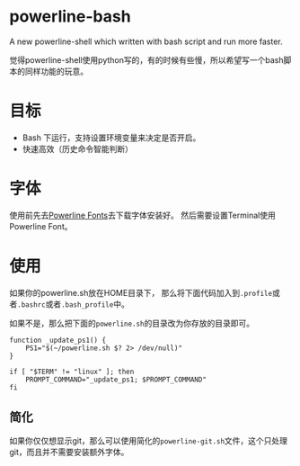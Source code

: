 powerline-bash
=======

A new powerline-shell which written with bash script and run more faster.

觉得powerline-shell使用python写的，有的时候有些慢，所以希望写一个bash脚本的同样功能的玩意。

# 目标
* Bash 下运行，支持设置环境变量来决定是否开启。
* 快速高效（历史命令智能判断）

# 字体

使用前先去[Powerline Fonts](https://github.com/powerline/fonts)去下载字体安装好。
然后需要设置Terminal使用Powerline Font。

# 使用

如果你的powerline.sh放在HOME目录下，
那么将下面代码加入到```.profile```或者```.bashrc```或者```.bash_profile```中。

如果不是，那么把下面的```powerline.sh```的目录改为你存放的目录即可。

```
function _update_ps1() {
	PS1="$(~/powerline.sh $? 2> /dev/null)"
}

if [ "$TERM" != "linux" ]; then
	PROMPT_COMMAND="_update_ps1; $PROMPT_COMMAND"
fi
```

## 简化
如果你仅仅想显示git，那么可以使用简化的```powerline-git.sh```文件，这个只处理git，而且并不需要安装额外字体。

